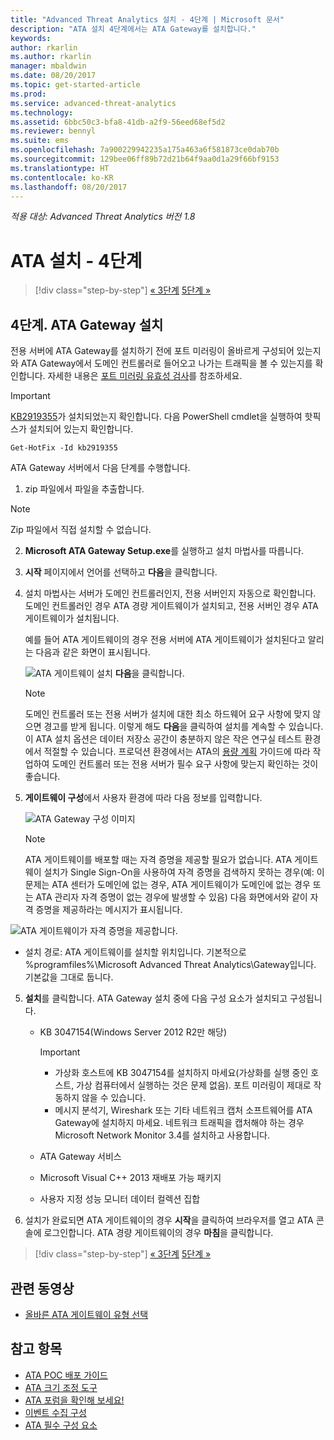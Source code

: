 ```yaml
---
title: "Advanced Threat Analytics 설치 - 4단계 | Microsoft 문서"
description: "ATA 설치 4단계에서는 ATA Gateway를 설치합니다."
keywords: 
author: rkarlin
ms.author: rkarlin
manager: mbaldwin
ms.date: 08/20/2017
ms.topic: get-started-article
ms.prod: 
ms.service: advanced-threat-analytics
ms.technology: 
ms.assetid: 6bbc50c3-bfa8-41db-a2f9-56eed68ef5d2
ms.reviewer: bennyl
ms.suite: ems
ms.openlocfilehash: 7a900229942235a175a463a6f581873ce0dab70b
ms.sourcegitcommit: 129bee06ff89b72d21b64f9aa0d1a29f66bf9153
ms.translationtype: HT
ms.contentlocale: ko-KR
ms.lasthandoff: 08/20/2017
---
```

*적용 대상: Advanced Threat Analytics 버전 1.8*



# <a name="install-ata---step-4"></a>ATA 설치 - 4단계

>[!div class="step-by-step"]
[« 3단계](install-ata-step3.md)
[5단계 »](install-ata-step5.md)

## <a name="step-4-install-the-ata-gateway"></a>4단계. ATA Gateway 설치

전용 서버에 ATA Gateway를 설치하기 전에 포트 미러링이 올바르게 구성되어 있는지와 ATA Gateway에서 도메인 컨트롤러로 들어오고 나가는 트래픽을 볼 수 있는지를 확인합니다. 자세한 내용은 [포트 미러링 유효성 검사](validate-port-mirroring.md)를 참조하세요.


> [!IMPORTANT]
> [KB2919355](http://support.microsoft.com/kb/2919355/)가 설치되었는지 확인합니다.  다음 PowerShell cmdlet을 실행하여 핫픽스가 설치되어 있는지 확인합니다.
>
> `Get-HotFix -Id kb2919355`

ATA Gateway 서버에서 다음 단계를 수행합니다.

1.  zip 파일에서 파일을 추출합니다. 
> [!NOTE] 
> Zip 파일에서 직접 설치할 수 없습니다.

2.  **Microsoft ATA Gateway Setup.exe**를 실행하고 설치 마법사를 따릅니다.

3.  **시작** 페이지에서 언어를 선택하고 **다음**을 클릭합니다.

4.  설치 마법사는 서버가 도메인 컨트롤러인지, 전용 서버인지 자동으로 확인합니다. 도메인 컨트롤러인 경우 ATA 경량 게이트웨이가 설치되고, 전용 서버인 경우 ATA 게이트웨이가 설치됩니다. 
    
    예를 들어 ATA 게이트웨이의 경우 전용 서버에 ATA 게이트웨이가 설치된다고 알리는 다음과 같은 화면이 표시됩니다.
    
    ![ATA 게이트웨이 설치](media/ata-gw-install.png) **다음**을 클릭합니다.

    > [!NOTE] 
    > 도메인 컨트롤러 또는 전용 서버가 설치에 대한 최소 하드웨어 요구 사항에 맞지 않으면 경고를 받게 됩니다. 이렇게 해도 **다음**을 클릭하여 설치를 계속할 수 있습니다. 이 ATA 설치 옵션은 데이터 저장소 공간이 충분하지 않은 작은 연구실 테스트 환경에서 적절할 수 있습니다. 프로덕션 환경에서는 ATA의 [용량 계획](ata-capacity-planning.md) 가이드에 따라 작업하여 도메인 컨트롤러 또는 전용 서버가 필수 요구 사항에 맞는지 확인하는 것이 좋습니다.

4.  **게이트웨이 구성**에서 사용자 환경에 따라 다음 정보를 입력합니다.

    ![ATA Gateway 구성 이미지](media/ata-gw-configure.png)

    > [!NOTE]
    > ATA 게이트웨이를 배포할 때는 자격 증명을 제공할 필요가 없습니다. ATA 게이트웨이 설치가 Single Sign-On을 사용하여 자격 증명을 검색하지 못하는 경우(예: 이 문제는 ATA 센터가 도메인에 없는 경우, ATA 게이트웨이가 도메인에 없는 경우 또는 ATA 관리자 자격 증명이 없는 경우에 발생할 수 있음) 다음 화면에서와 같이 자격 증명을 제공하라는 메시지가 표시됩니다. 

  ![ATA 게이트웨이가 자격 증명을 제공합니다.](media/ata-install-credentials.png)

   - 설치 경로: ATA 게이트웨이를 설치할 위치입니다. 기본적으로 %programfiles%\Microsoft Advanced Threat Analytics\Gateway입니다. 기본값을 그대로 둡니다.
    
5. **설치**를 클릭합니다. ATA Gateway 설치 중에 다음 구성 요소가 설치되고 구성됩니다.

    -   KB 3047154(Windows Server 2012 R2만 해당)

        > [!IMPORTANT]
        > -   가상화 호스트에 KB 3047154를 설치하지 마세요(가상화를 실행 중인 호스트, 가상 컴퓨터에서 실행하는 것은 문제 없음). 포트 미러링이 제대로 작동하지 않을 수 있습니다. 
        > -   메시지 분석기, Wireshark 또는 기타 네트워크 캡처 소프트웨어를 ATA Gateway에 설치하지 마세요. 네트워크 트래픽을 캡처해야 하는 경우 Microsoft Network Monitor 3.4를 설치하고 사용합니다.

    -   ATA Gateway 서비스
    -   Microsoft Visual C++ 2013 재배포 가능 패키지
    -   사용자 지정 성능 모니터 데이터 컬렉션 집합

5.  설치가 완료되면 ATA 게이트웨이의 경우 **시작**을 클릭하여 브라우저를 열고 ATA 콘솔에 로그인합니다. ATA 경량 게이트웨이의 경우 **마침**을 클릭합니다.


>[!div class="step-by-step"]
[« 3단계](install-ata-step3.md)
[5단계 »](install-ata-step5.md)


## <a name="related-videos"></a>관련 동영상
- [올바른 ATA 게이트웨이 유형 선택](https://channel9.msdn.com/Shows/Microsoft-Security/ATA-Deployment-Choose-the-Right-Gateway-Type)

## <a name="see-also"></a>참고 항목
- [ATA POC 배포 가이드](http://aka.ms/atapoc)
- [ATA 크기 조정 도구](http://aka.ms/atasizingtool)
- [ATA 포럼을 확인해 보세요!](https://social.technet.microsoft.com/Forums/security/home?forum=mata)
- [이벤트 수집 구성](configure-event-collection.md)
- [ATA 필수 구성 요소](ata-prerequisites.md)

